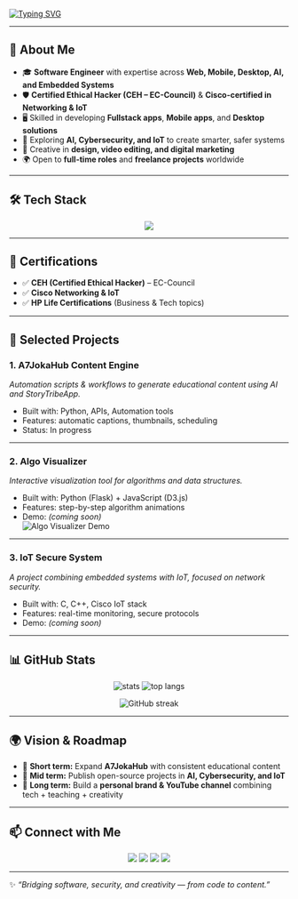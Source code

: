 <!-- Banner / Typing Effect -->
[![Typing SVG](https://readme-typing-svg.herokuapp.com?size=24&duration=4000&color=00C9A7&center=true&vCenter=true&lines=Hi%2C+I'm+Abdallah+Hussein+(Joka);Multidisciplinary+Software+Engineer;Cybersecurity+Specialist;Content+Creator;Always+Learning+%26+Building)](https://git.io/typing-svg)

---

## 🚀 About Me
- 🎓 **Software Engineer** with expertise across **Web, Mobile, Desktop, AI, and Embedded Systems**  
- 🛡️ **Certified Ethical Hacker (CEH – EC-Council)** & **Cisco-certified in Networking & IoT**  
- 🖥️ Skilled in developing **Fullstack apps**, **Mobile apps**, and **Desktop solutions**  
- 🤖 Exploring **AI, Cybersecurity, and IoT** to create smarter, safer systems  
- 🎨 Creative in **design, video editing, and digital marketing**  
- 🌍 Open to **full-time roles** and **freelance projects** worldwide  

---

## 🛠️ Tech Stack
<p align="center">
  <img src="https://skillicons.dev/icons?i=html,css,js,ts,react,nodejs,php,laravel,python,django,flask,java,kotlin,swift,flutter,cs,dotnet,c,cpp,mysql,mongodb,git,github" />
</p>

---

## 📜 Certifications
- ✅ **CEH (Certified Ethical Hacker)** – EC-Council  
- ✅ **Cisco Networking & IoT**  
- ✅ **HP Life Certifications** (Business & Tech topics)  

---

## 📂 Selected Projects

### 1. **A7JokaHub Content Engine**  
*Automation scripts & workflows to generate educational content using AI and StoryTribeApp.*  
- Built with: Python, APIs, Automation tools  
- Features: automatic captions, thumbnails, scheduling  
- Status: In progress  

---

### 2. **Algo Visualizer**  
*Interactive visualization tool for algorithms and data structures.*  
- Built with: Python (Flask) + JavaScript (D3.js)  
- Features: step-by-step algorithm animations  
- Demo: *(coming soon)*  
![Algo Visualizer Demo](./images/algo-visualizer.gif)

---

### 3. **IoT Secure System**  
*A project combining embedded systems with IoT, focused on network security.*  
- Built with: C, C++, Cisco IoT stack  
- Features: real-time monitoring, secure protocols  
- Demo: *(coming soon)*  

---

## 📊 GitHub Stats
<p align="center">
  <img src="https://github-readme-stats.vercel.app/api?username=yourusername&show_icons=true&theme=tokyonight" alt="stats" />
  <img src="https://github-readme-stats.vercel.app/api/top-langs/?username=yourusername&layout=compact&theme=tokyonight" alt="top langs" />
</p>

<p align="center">
  <img src="https://streak-stats.demolab.com?user=yourusername&theme=tokyonight" alt="GitHub streak" />
</p>

---

## 🌍 Vision & Roadmap
- 📌 **Short term:** Expand **A7JokaHub** with consistent educational content  
- 📌 **Mid term:** Publish open-source projects in **AI, Cybersecurity, and IoT**  
- 📌 **Long term:** Build a **personal brand & YouTube channel** combining tech + teaching + creativity  

---

## 📫 Connect with Me
<p align="center">
  <a href="mailto:your.email@example.com"><img src="https://skillicons.dev/icons?i=gmail" /></a>
  <a href="https://linkedin.com/in/yourprofile"><img src="https://skillicons.dev/icons?i=linkedin" /></a>
  <a href="https://github.com/yourusername"><img src="https://skillicons.dev/icons?i=github" /></a>
  <a href="https://instagram.com/A7JokaHub"><img src="https://skillicons.dev/icons?i=instagram" /></a>
</p>

---

✨ *“Bridging software, security, and creativity — from code to content.”*
